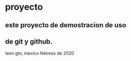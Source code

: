 # proyecto
## este proyecto de demostracion de uso
## de git y github.

leon gto, mexico
febreso de 2020
